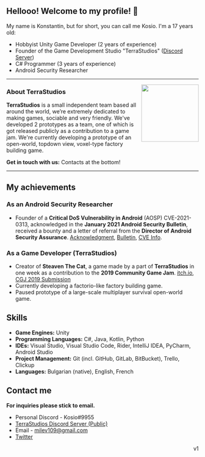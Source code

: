 ## Hellooo! Welcome to my profile! 👋
My name is Konstantin, but for short, you can call me Kosio. I'm a 17 years old:
- Hobbyist Unity Game Developer (2 years of experience)
- Founder of the Game Development Studio "TerraStudios" ([Discord Server](https://discord.com/invite/F5rnvDu))
- C# Programmer (3 years of experience)
- Android Security Researcher

 ---
 <p>
  <img width="150" align='right' src="https://avatars.githubusercontent.com/u/69171137">
</p>

### About TerraStudios
**TerraStudios** is a small independent team based all around the world, we’re extremely dedicated to making games, sociable and very friendly.
We've developed 2 prototypes as a team, one of which is got released publicly as a contribution to a game jam.
We're currently developing a prototype of an open-world, topdown view, voxel-type factory building game.

**Get in touch with us:** Contacts at the bottom!

  ---

## My achievements
### **As an Android Security Researcher**
- Founder of a **Critical DoS Vulnerability in Android** (AOSP) CVE-2021-0313, acknowledged in the **January 2021 Android Security Bulletin**, 
received a bounty and a letter of referral from the **Director of Android Security Assurance**. 
[Acknowledgment](https://source.android.com/security/overview/acknowledgements#january-2021), [Bulletin](https://source.android.com/security/bulletin/2021-01-01), 
[CVE Info](https://cve.mitre.org/cgi-bin/cvename.cgi?name=CVE-2021-0313).

### **As a Game Developer (TerraStudios)**
- Creator of **Steaven The Cat**, a game made by a part of **TerraStudios** in one week as a contribution to the **2019 Community Game Jam**. 
[itch.io](https://konstantin890.itch.io/steven-the-cat), [CGJ 2019 Submission](https://itch.io/jam/cgj/rate/477014)
- Currently developing a factorio-like factory building game.
- Paused prototype of a large-scale multiplayer survival open-world game.

## Skills
- **Game Engines:** Unity
- **Programming Languages:** C#, Java, Kotlin, Python
- **IDEs:** Visual Studio, Visual Studio Code, Rider, IntelliJ IDEA, PyCharm, Android Studio
- **Project Management:** Git (incl. GitHub, GitLab, BitBucket), Trello, Clickup
- **Languages:** Bulgarian (native), English, French

## Contact me
**For inquiries please stick to email.**

- Personal Discord - Kosio#9955
- [TerraStudios Discord Server (Public)](https://discord.com/invite/F5rnvDu)
- Email - milev109@gmail.com
- [Twitter](https://twitter.com/konstantin890)

<p align='right'>v1</p>
